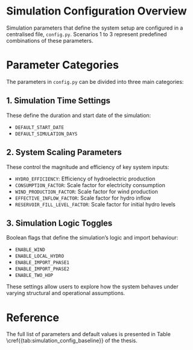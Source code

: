 # Simulation Configuration Overview

Simulation parameters that define the system setup are configured in a centralised file, `config.py`. Scenarios 1 to 3 represent predefined combinations of these parameters.

# Parameter Categories

The parameters in `config.py` can be divided into three main categories:

## 1. Simulation Time Settings
These define the duration and start date of the simulation:
- `DEFAULT_START_DATE`
- `DEFAULT_SIMULATION_DAYS`

## 2. System Scaling Parameters
These control the magnitude and efficiency of key system inputs:
- `HYDRO_EFFICIENCY`: Efficiency of hydroelectric production
- `CONSUMPTION_FACTOR`: Scale factor for electricity consumption
- `WIND_PRODUCTION_FACTOR`: Scale factor for wind production
- `EFFECTIVE_INFLOW_FACTOR`: Scale factor for hydro inflow
- `RESERVOIR_FILL_LEVEL_FACTOR`: Scale factor for initial hydro levels

## 3. Simulation Logic Toggles
Boolean flags that define the simulation’s logic and import behaviour:
- `ENABLE_WIND`
- `ENABLE_LOCAL_HYDRO`
- `ENABLE_IMPORT_PHASE1`
- `ENABLE_IMPORT_PHASE2`
- `ENABLE_TWO_HOP`

These settings allow users to explore how the system behaves under varying structural and operational assumptions.

# Reference
The full list of parameters and default values is presented in Table \cref{{tab:simulation_config_baseline}} of the thesis.
